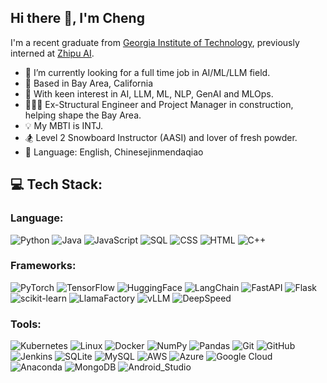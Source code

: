 ## Hi there 👋, I'm Cheng

I'm a recent graduate from [Georgia Institute of Technology](https://www.gatech.edu/), previously interned at [Zhipu AI](https://www.zhipuai.cn/en/).
- 🔭 I’m currently looking for a full time job in AI/ML/LLM field.
- 📍 Based in Bay Area, California
- 📄 With keen interest in AI, LLM, ML, NLP, GenAI and MLOps.
- 👷🏻‍♂️ Ex-Structural Engineer and Project Manager in construction, helping shape the Bay Area.
- 💡 My MBTI is INTJ. 
- 🏂 Level 2 Snowboard Instructor (AASI) and lover of fresh powder.
- 💬 Language: English, Chinesejinmendaqiao

## 💻 Tech Stack:
### Language:
![Python](https://img.shields.io/badge/python-3670A0?style=for-the-badge&logo=python&logoColor=ffdd54) 
![Java](https://img.shields.io/badge/java-%23013243.svg?style=for-the-badge&logo=java&logoColor=white)
![JavaScript](https://img.shields.io/badge/JavaScript-F7DF1E?logo=javascript&logoColor=black&style=for-the-badge)
![SQL](https://img.shields.io/badge/sql-%23013243.svg?style=for-the-badge&logo=sql&logoColor=white) 
![CSS](https://img.shields.io/badge/CSS-1572B6?logo=css&logoColor=white&style=for-the-badge)
![HTML](https://img.shields.io/badge/HTML-E34F26?logo=html&logoColor=white&style=for-the-badge)
![C++](https://img.shields.io/badge/c++-blue.svg?style=for-the-badge&logo=cplusplus&logoColor=white)
### Frameworks:
![PyTorch](https://img.shields.io/badge/PyTorch-%23EE4C2C.svg?style=for-the-badge&logo=PyTorch&logoColor=white)
![TensorFlow](https://img.shields.io/badge/TensorFlow-%23FF6F00.svg?style=for-the-badge&logo=TensorFlow&logoColor=white)
![HuggingFace](https://img.shields.io/badge/HuggingFace-%23F7931E.svg?style=for-the-badge&logo=HuggingFace&logoColor=white)
![LangChain](https://img.shields.io/badge/LangChain-6F42C1?style=for-the-badge)
![FastAPI](https://img.shields.io/badge/FastAPI-005571?style=for-the-badge&logo=fastapi)
![Flask](https://img.shields.io/badge/flask-%23000.svg?style=for-the-badge&logo=flask&logoColor=white)
![scikit-learn](https://img.shields.io/badge/scikit--learn-%23F7931E.svg?style=for-the-badge&logo=scikit-learn&logoColor=white)
![LlamaFactory](https://img.shields.io/badge/LlamaFactory-4B5563?style=for-the-badge)
![vLLM](https://img.shields.io/badge/vLLM-7C3AED?style=for-the-badge)
![DeepSpeed](https://img.shields.io/badge/DeepSpeed-0078D7?logo=deepspeed&logoColor=white&style=for-the-badge)
### Tools:
![Kubernetes](https://img.shields.io/badge/Kubernetes-326CE5?logo=kubernetes&logoColor=white&style=for-the-badge)
![Linux](https://img.shields.io/badge/Linux-FCC624?logo=linux&logoColor=black&style=for-the-badge)
![Docker](https://img.shields.io/badge/Docker-2496ED?logo=docker&logoColor=white&style=for-the-badge)
![NumPy](https://img.shields.io/badge/numpy-%23013243.svg?style=for-the-badge&logo=numpy&logoColor=white)
![Pandas](https://img.shields.io/badge/pandas-%23150458.svg?style=for-the-badge&logo=pandas&logoColor=white)
![Git](https://img.shields.io/badge/git-%23F05033.svg?style=for-the-badge&logo=git&logoColor=white)
![GitHub](https://img.shields.io/badge/github-%23121011.svg?style=for-the-badge&logo=github&logoColor=white)
![Jenkins](https://img.shields.io/badge/Jenkins-D24939?logo=jenkins&logoColor=white&style=for-the-badge)
![SQLite](https://img.shields.io/badge/sqlite-%2307405e.svg?style=for-the-badge&logo=sqlite&logoColor=white)
![MySQL](https://img.shields.io/badge/mysql-4479A1.svg?style=for-the-badge&logo=mysql&logoColor=white)
![AWS](https://img.shields.io/badge/AWS-%23FF9900.svg?style=for-the-badge&logo=amazon-aws&logoColor=white)
![Azure](https://img.shields.io/badge/azure-%230072C6.svg?style=for-the-badge&logo=microsoftazure&logoColor=white)
![Google Cloud](https://img.shields.io/badge/GoogleCloud-%234285F4.svg?style=for-the-badge&logo=google-cloud&logoColor=white)
![Anaconda](https://img.shields.io/badge/Anaconda-%2344A833.svg?style=for-the-badge&logo=anaconda&logoColor=white)
![MongoDB](https://img.shields.io/badge/MongoDB-%234ea94b.svg?style=for-the-badge&logo=mongodb&logoColor=white)
![Android_Studio](https://img.shields.io/badge/Android_Studio-3DDC84?logo=android&logoColor=white&style=for-the-badge)
